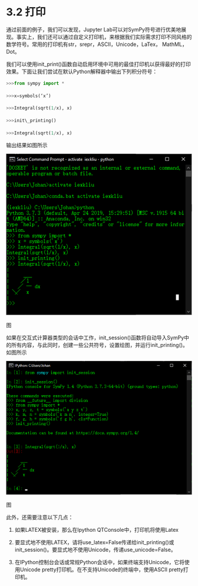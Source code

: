 <!--
 * @Author: Johannes Liu
 * @LastEditors: Johannes Liu
 * @email: iexkliu@gmail.com
 * @github: https://github.com/johannesliu
 * @Date: 2021-08-08 02:22:28
 * @LastEditTime: 2022-11-13 19:10:55
 * @motto: Still water run deep
 * @Description: Modify here please
 * @FilePath: \Learning_Advanced_Mathematics_with_Python\Chapter3\3.2-Print.md
-->
# 3.2 打印

通过前面的例子，我们可以发现，Jupyter
Lab可以对SymPy符号进行优美地展现。事实上，我们还可以通过自定义打印机，来根据我们实际需求打印不同风格的数学符号。常用的打印机有str，srepr，ASCII，Unicode，LaTex，
MathML，Dot。

我们可以使用init_print()函数自动启用环境中可用的最佳打印机以获得最好的打印效果。下面让我们尝试在默认Python解释器中输出下列积分符号：

```python
>>>from sympy import *

>>>x=symbols(‘x’)

>>>Integral(sqrt(1/x), x)

>>>init\_printing()

>>>Integral(sqrt(1/x), x)
```


输出结果如图所示

![](../media/2a67e967a982c60ac90ba2501a1380e5.png)

图

如果在交互式计算器类型的会话中工作，init_session()函数将自动导入SymPy中的所有内容，与此同时，创建一些公共符号，设置绘图，并运行init_printing()。如图所示

![](../media/ac100f2d41502bbad315babae1b9a2ec.png)

图

此外，还需要注意以下几点：

1.  如果LATEX被安装，那么在Ipython QTConsole中，打印机将使用Latex

2.  要显式地不使用LATEX，请将use_latex=False传递给init_printing()或init_session()。要显式地不使用Unicode，传递use_unicode=False。

3.  在IPython控制台会话或常规Python会话中，如果终端支持Unicode，它将使用Unicode
    pretty打印机。在不支持Unicode的终端中，使用ASCII pretty打印机。
